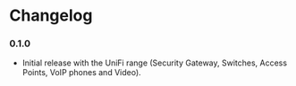 # Changelog

### 0.1.0

* Initial release with the UniFi range (Security Gateway, Switches, Access Points, VoIP phones and Video).

